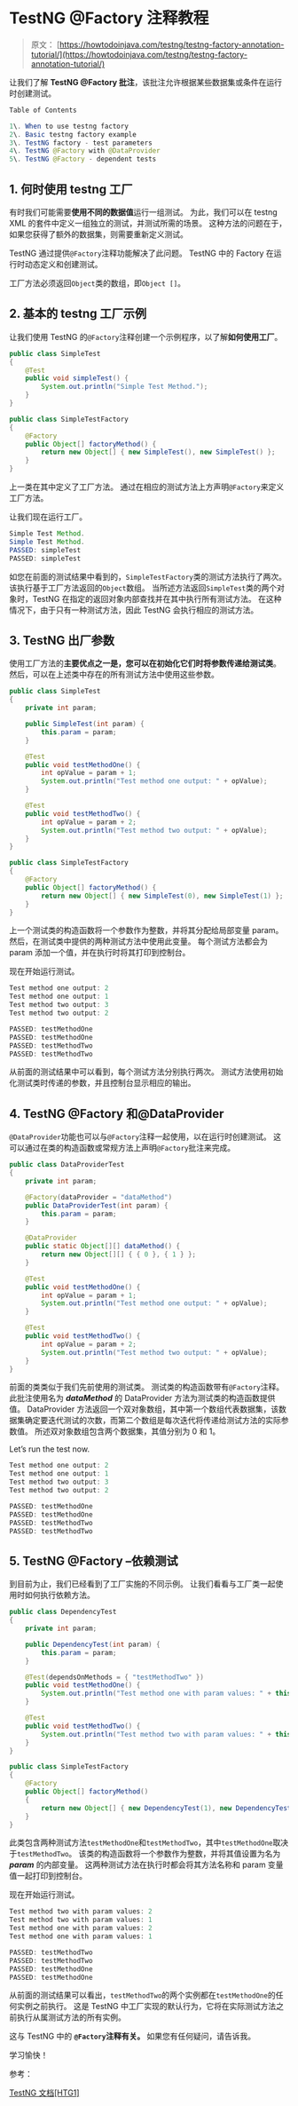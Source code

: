# TestNG @Factory 注释教程

> 原文： [https://howtodoinjava.com/testng/testng-factory-annotation-tutorial/](https://howtodoinjava.com/testng/testng-factory-annotation-tutorial/)

让我们了解 **TestNG @Factory 批注**，该批注允许根据某些数据集或条件在运行时创建测试。

```java
Table of Contents

1\. When to use testng factory
2\. Basic testng factory example
3\. TestNG factory - test parameters
4\. TestNG @Factory with @DataProvider
5\. TestNG @Factory - dependent tests

```

## 1\. 何时使用 testng 工厂

有时我们可能需要**使用不同的数据值**运行一组测试。 为此，我们可以在 testng XML 的套件中定义一组独立的测试，并测试所需的场景。 这种方法的问题在于，如果您获得了额外的数据集，则需要重新定义测试。

TestNG 通过提供`@Factory`注释功能解决了此问题。 TestNG 中的 Factory 在运行时动态定义和创建测试。

工厂方法必须返回`Object`类的数组，即`Object []`。

## 2\. 基本的 testng 工厂示例

让我们使用 TestNG 的`@Factory`注释创建一个示例程序，以了解**如何使用工厂**。

```java
public class SimpleTest 
{
	@Test
	public void simpleTest() {
		System.out.println("Simple Test Method.");
	}
}

public class SimpleTestFactory 
{
	@Factory
	public Object[] factoryMethod() {
		return new Object[] { new SimpleTest(), new SimpleTest() };
	}
}

```

上一类在其中定义了工厂方法。 通过在相应的测试方法上方声明`@Factory`来定义工厂方法。

让我们现在运行工厂。

```java
Simple Test Method.
Simple Test Method.
PASSED: simpleTest
PASSED: simpleTest

```

如您在前面的测试结果中看到的，`SimpleTestFactory`类的测试方法执行了两次。 该执行基于工厂方法返回的`Object`数组。 当所述方法返回`SimpleTest`类的两个对象时，TestNG 在指定的返回对象内部查找并在其中执行所有测试方法。 在这种情况下，由于只有一种测试方法，因此 TestNG 会执行相应的测试方法。

## 3\. TestNG 出厂参数

使用工厂方法的**主要优点之一是，您可以在初始化它们时将参数传递给测试类**。 然后，可以在上述类中存在的所有测试方法中使用这些参数。

```java
public class SimpleTest 
{
	private int param;

	public SimpleTest(int param) {
		this.param = param;
	}

	@Test
	public void testMethodOne() {
		int opValue = param + 1;
		System.out.println("Test method one output: " + opValue);
	}

	@Test
	public void testMethodTwo() {
		int opValue = param + 2;
		System.out.println("Test method two output: " + opValue);
	}
}

public class SimpleTestFactory 
{
	@Factory
	public Object[] factoryMethod() {
		return new Object[] { new SimpleTest(0), new SimpleTest(1) };
	}
}

```

上一个测试类的构造函数将一个参数作为整数，并将其分配给局部变量 param。 然后，在测试类中提供的两种测试方法中使用此变量。 每个测试方法都会为 param 添加一个值，并在执行时将其打印到控制台。

现在开始运行测试。

```java
Test method one output: 2
Test method one output: 1
Test method two output: 3
Test method two output: 2

PASSED: testMethodOne
PASSED: testMethodOne
PASSED: testMethodTwo
PASSED: testMethodTwo

```

从前面的测试结果中可以看到，每个测试方法分别执行两次。 测试方法使用初始化测试类时传递的参数，并且控制台显示相应的输出。

## 4\. TestNG @Factory 和@DataProvider

`@DataProvider`功能也可以与`@Factory`注释一起使用，以在运行时创建测试。 这可以通过在类的构造函数或常规方法上声明`@Factory`批注来完成。

```java
public class DataProviderTest 
{
	private int param;

	@Factory(dataProvider = "dataMethod")
	public DataProviderTest(int param) {
		this.param = param;
	}

	@DataProvider
	public static Object[][] dataMethod() {
		return new Object[][] { { 0 }, { 1 } };
	}

	@Test
	public void testMethodOne() {
		int opValue = param + 1;
		System.out.println("Test method one output: " + opValue);
	}

	@Test
	public void testMethodTwo() {
		int opValue = param + 2;
		System.out.println("Test method two output: " + opValue);
	}
}

```

前面的类类似于我们先前使用的测试类。 测试类的构造函数带有`@Factory`注释。 此批注使用名为 ***dataMethod*** 的 DataProvider 方法为测试类的构造函数提供值。 DataProvider 方法返回一个双对象数组，其中第一个数组代表数据集，该数据集确定要迭代测试的次数，而第二个数组是每次迭代将传递给测试方法的实际参数值。 所述双对象数组包含两个数据集，其值分别为 0 和 1。

Let’s run the test now.

```java
Test method one output: 2
Test method one output: 1
Test method two output: 3
Test method two output: 2

PASSED: testMethodOne
PASSED: testMethodOne
PASSED: testMethodTwo
PASSED: testMethodTwo

```

## 5\. TestNG @Factory –依赖测试

到目前为止，我们已经看到了工厂实施的不同示例。 让我们看看与工厂类一起使用时如何执行依赖方法。

```java
public class DependencyTest 
{
	private int param;

	public DependencyTest(int param) {
		this.param = param;
	}

	@Test(dependsOnMethods = { "testMethodTwo" })
	public void testMethodOne() {
		System.out.println("Test method one with param values: " + this.param);
	}

	@Test
	public void testMethodTwo() {
		System.out.println("Test method two with param values: " + this.param);
	}
}

public class SimpleTestFactory 
{
	@Factory
	public Object[] factoryMethod() 
	{
		return new Object[] { new DependencyTest(1), new DependencyTest(2) };
	}
}

```

此类包含两种测试方法`testMethodOne`和`testMethodTwo`，其中`testMethodOne`取决于`testMethodTwo`。 该类的构造函数将一个参数作为整数，并将其值设置为名为 ***param*** 的内部变量。 这两种测试方法在执行时都会将其方法名称和 param 变量值一起打印到控制台。

现在开始运行测试。

```java
Test method two with param values: 2
Test method two with param values: 1
Test method one with param values: 2
Test method one with param values: 1

PASSED: testMethodTwo
PASSED: testMethodTwo
PASSED: testMethodOne
PASSED: testMethodOne

```

从前面的测试结果可以看出，`testMethodTwo`的两个实例都在`testMethodOne`的任何实例之前执行。 这是 TestNG 中工厂实现的默认行为，它将在实际测试方法之前执行从属测试方法的所有实例。

这与 TestNG 中的 **`@Factory`注释有关。** 如果您有任何疑问，请告诉我。

学习愉快！

参考：

[TestNG 文档[​​HTG1]](http://testng.org/doc/documentation-main.html)